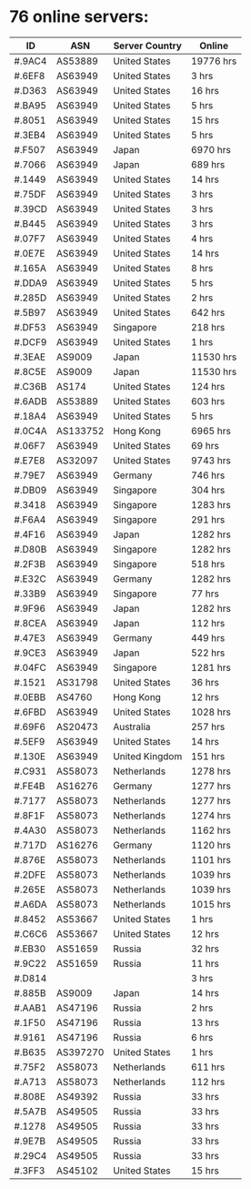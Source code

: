 # 76 online servers:

| ID | ASN | Server Country | Online |
| ------ | ------ | ------ | ------ |
| #.9AC4 | AS53889 | United States | 19776 hrs |
| #.6EF8 | AS63949 | United States | 3 hrs |
| #.D363 | AS63949 | United States | 16 hrs |
| #.BA95 | AS63949 | United States | 5 hrs |
| #.8051 | AS63949 | United States | 15 hrs |
| #.3EB4 | AS63949 | United States | 5 hrs |
| #.F507 | AS63949 | Japan | 6970 hrs |
| #.7066 | AS63949 | Japan | 689 hrs |
| #.1449 | AS63949 | United States | 14 hrs |
| #.75DF | AS63949 | United States | 3 hrs |
| #.39CD | AS63949 | United States | 3 hrs |
| #.B445 | AS63949 | United States | 3 hrs |
| #.07F7 | AS63949 | United States | 4 hrs |
| #.0E7E | AS63949 | United States | 14 hrs |
| #.165A | AS63949 | United States | 8 hrs |
| #.DDA9 | AS63949 | United States | 5 hrs |
| #.285D | AS63949 | United States | 2 hrs |
| #.5B97 | AS63949 | United States | 642 hrs |
| #.DF53 | AS63949 | Singapore | 218 hrs |
| #.DCF9 | AS63949 | United States | 1 hrs |
| #.3EAE | AS9009 | Japan | 11530 hrs |
| #.8C5E | AS9009 | Japan | 11530 hrs |
| #.C36B | AS174 | United States | 124 hrs |
| #.6ADB | AS53889 | United States | 603 hrs |
| #.18A4 | AS63949 | United States | 5 hrs |
| #.0C4A | AS133752 | Hong Kong | 6965 hrs |
| #.06F7 | AS63949 | United States | 69 hrs |
| #.E7E8 | AS32097 | United States | 9743 hrs |
| #.79E7 | AS63949 | Germany | 746 hrs |
| #.DB09 | AS63949 | Singapore | 304 hrs |
| #.3418 | AS63949 | Singapore | 1283 hrs |
| #.F6A4 | AS63949 | Singapore | 291 hrs |
| #.4F16 | AS63949 | Japan | 1282 hrs |
| #.D80B | AS63949 | Singapore | 1282 hrs |
| #.2F3B | AS63949 | Singapore | 518 hrs |
| #.E32C | AS63949 | Germany | 1282 hrs |
| #.33B9 | AS63949 | Singapore | 77 hrs |
| #.9F96 | AS63949 | Japan | 1282 hrs |
| #.8CEA | AS63949 | Japan | 112 hrs |
| #.47E3 | AS63949 | Germany | 449 hrs |
| #.9CE3 | AS63949 | Japan | 522 hrs |
| #.04FC | AS63949 | Singapore | 1281 hrs |
| #.1521 | AS31798 | United States | 36 hrs |
| #.0EBB | AS4760 | Hong Kong | 12 hrs |
| #.6FBD | AS63949 | United States | 1028 hrs |
| #.69F6 | AS20473 | Australia | 257 hrs |
| #.5EF9 | AS63949 | United States | 14 hrs |
| #.130E | AS63949 | United Kingdom | 151 hrs |
| #.C931 | AS58073 | Netherlands | 1278 hrs |
| #.FE4B | AS16276 | Germany | 1277 hrs |
| #.7177 | AS58073 | Netherlands | 1277 hrs |
| #.8F1F | AS58073 | Netherlands | 1274 hrs |
| #.4A30 | AS58073 | Netherlands | 1162 hrs |
| #.717D | AS16276 | Germany | 1120 hrs |
| #.876E | AS58073 | Netherlands | 1101 hrs |
| #.2DFE | AS58073 | Netherlands | 1039 hrs |
| #.265E | AS58073 | Netherlands | 1039 hrs |
| #.A6DA | AS58073 | Netherlands | 1015 hrs |
| #.8452 | AS53667 | United States | 1 hrs |
| #.C6C6 | AS53667 | United States | 12 hrs |
| #.EB30 | AS51659 | Russia | 32 hrs |
| #.9C22 | AS51659 | Russia | 11 hrs |
| #.D814 |  |  | 3 hrs |
| #.885B | AS9009 | Japan | 14 hrs |
| #.AAB1 | AS47196 | Russia | 2 hrs |
| #.1F50 | AS47196 | Russia | 13 hrs |
| #.9161 | AS47196 | Russia | 6 hrs |
| #.B635 | AS397270 | United States | 1 hrs |
| #.75F2 | AS58073 | Netherlands | 611 hrs |
| #.A713 | AS58073 | Netherlands | 112 hrs |
| #.808E | AS49392 | Russia | 33 hrs |
| #.5A7B | AS49505 | Russia | 33 hrs |
| #.1278 | AS49505 | Russia | 33 hrs |
| #.9E7B | AS49505 | Russia | 33 hrs |
| #.29C4 | AS49505 | Russia | 33 hrs |
| #.3FF3 | AS45102 | United States | 15 hrs |

